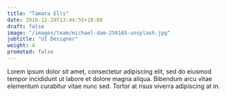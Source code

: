 ```yaml
---
title: "Tamara Ells"
date: 2018-12-20T13:44:55+10:00
draft: false
image: "/images/team/michael-dam-258165-unsplash.jpg"
jobtitle: "UI Designer"
weight: 4
promoted: false
---
```


Lorem ipsum dolor sit amet, consectetur adipiscing elit, sed do eiusmod tempor incididunt ut labore et dolore magna aliqua. Bibendum arcu vitae elementum curabitur vitae nunc sed. Tortor at risus viverra adipiscing at in.
